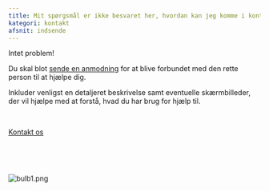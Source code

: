 ```yaml
---
title: Mit spørgsmål er ikke besvaret her, hvordan kan jeg komme i kontakt med support?
kategori: kontakt
afsnit: indsende
---
```

Intet problem! 


Du skal blot [sende en anmodning](https://help.Studycat.com/hc/en-gb/requests/new) for at blive forbundet med den rette person til at hjælpe dig.


Inkluder venligst en detaljeret beskrivelse samt eventuelle skærmbilleder, der vil hjælpe med at forstå, hvad du har brug for hjælp til.


 


[Kontakt os](https://help.Studycat.com/hc/en-gb/requests/new)


 


 


 ![bulb1.png](https://help.Studycat.com/hc/article_attachments/31662880176025)